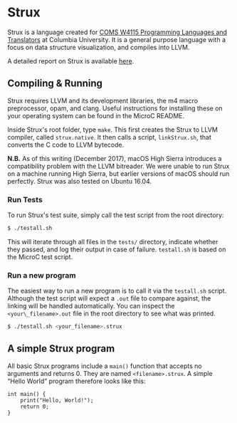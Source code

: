 # Strux
Strux is a language created for [COMS W4115 Programming Languages and Translators](http://www.cs.columbia.edu/~sedwards/classes/2017/4115-fall/index.html) at Columbia University. It is a general purpose language with a focus on data structure visualization, and compiles into LLVM.

A detailed report on Strux is available [here](http://www.cs.columbia.edu/~sedwards/classes/2017/4115-fall/reports/Strux.pdf).

## Compiling & Running
Strux requires LLVM and its development libraries, the m4 macro preprocessor, opam, and clang. Useful instructions for installing these on your operating system can be found in the MicroC README.

Inside Strux's root folder, type `make`. This first creates the Strux to LLVM compiler, called `strux.native`. It then calls a script, `linkStrux.sh`, that converts the C code to LLVM bytecode.

**N.B.** As of this writing (December 2017), macOS High Sierra introduces a compatibility problem with the LLVM bitreader. We were unable to run Strux on a machine running High Sierra, but earlier versions of macOS should run perfectly. Strux was also tested on Ubuntu 16.04.

### Run Tests
To run Strux's test suite, simply call the test script from the root directory:
```sh
$ ./testall.sh
```
This will iterate through all files in the `tests/` directory, indicate whether they passed, and log their output in case of failure. `testall.sh` is based on the MicroC test script.

### Run a new program
The easiest way to run a new program is to call it via the `testall.sh` script. Although the test script will expect a `.out` file to compare against, the linking will be handled automatically. You can inspect the `<your\_filename>.out` file in the root directory to see what was printed.
```sh
$ ./testall.sh <your_filename>.strux
```

## A simple Strux program
All basic Strux programs include a `main()` function that accepts no arguments and returns 0. They are named `<filename>.strux`. A simple “Hello World” program therefore looks like this:

```
int main() {
    print("Hello, World!");
    return 0;
}
```
